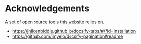 # Acknowledgements

A set of open source tools this website relies on.

- https://jhildenbiddle.github.io/docsify-tabs/#/?id=installation
- https://github.com/imyelo/docsify-pagination#readme
